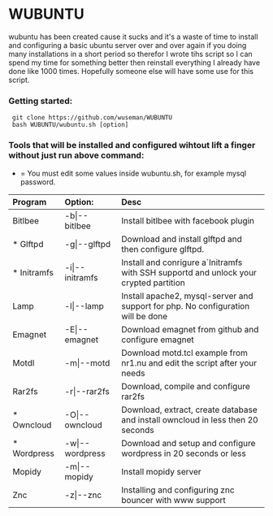 # WUBUNTU

wubuntu has been created cause it sucks and it's a waste of time to install and configuring a basic ubuntu server over and over again if you doing many installations in a short period so therefor I wrote tihs script so I can spend my time for something better then reinstall everything I already have done like 1000 times. Hopefully someone else will have some use for this script.


### Getting started:

     git clone https://github.com/wuseman/WUBUNTU
     bash WUBUNTU/wubuntu.sh [option]
     

### Tools that will be installed and configured wihtout lift a finger without just run above command: 

* = You must edit some values inside wubuntu.sh, for example mysql password.

| Program            |  Option:       | Desc |
| :----------------- | :------------- | :--------------------------------|
| Bitlbee            | -b\|--bitlbee   | Install bitlbee with facebook plugin |
| * Glftpd             | -g\|--glftpd    | Download and install glftpd and then configure glftpd. |
| * Initramfs          |  -i\|--initramfs | Install and conrigure a`Initramfs with SSH supportd and unlock your crypted partition |
| Lamp               | -l\|--lamp      | Install apache2, mysql-server and support for php. No configuration will be done |
| Emagnet            | -E\|--emagnet   | Download emagnet from github and configure emagnet |
| Motdl              | -m\|--motd      | Download motd.tcl example from nr1.nu and edit the script after your needs |
| Rar2fs             | -r\|--rar2fs    | Download, compile and configure rar2fs |
| * Owncloud           | -O\|--owncloud  | Download, extract, create database and install owncloud in less then 20 seconds|  
| * Wordpress          | -w\|--wordpress | Download and setup and configure wordpress in 20 seconds or less 
| Mopidy             | -m\|--mopidy    | Install mopidy server
| Znc                | -z\|--znc       | Installing and configuring znc bouncer with www support |




